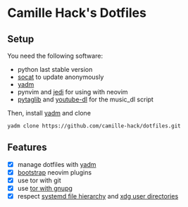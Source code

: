 # Camille Hack's Dotfiles #

## Setup ##

You need the following software:
* python last stable version
* [socat](http://www.dest-unreach.org/socat/) to update anonymously
* [yadm](https://thelocehiliosan.github.io/yadm/)
* pynvim and [jedi](https://github.com/davidhalter/jedi) for using with
neovim
* [pytaglib](https://pypi.org/project/pytaglib/) and
[youtube-dl](https://rg3.github.io/youtube-dl/) for the music\_dl script

Then, install [yadm](https://thelocehiliosan.github.io/yadm/) and clone
```
yadm clone https://github.com/camille-hack/dotfiles.git
```


## Features ##

* [x] manage dotfiles with [yadm](https://thelocehiliosan.github.io/yadm/)
* [x] [bootstrap](https://thelocehiliosan.github.io/yadm/docs/bootstrap) neovim plugins
* [x] use tor with git
* [x] use [tor with gnupg](https://gnupg.org/blog/20151224-gnupg-in-november-and-december.html)
* [x] respect [systemd file hierarchy](https://www.freedesktop.org/software/systemd/man/file-hierarchy.html)
and [xdg user directories](https://www.freedesktop.org/wiki/Software/xdg-user-dirs/)
